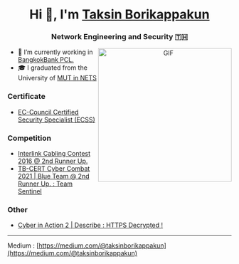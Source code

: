 <h1 align="center"> Hi 👋, I'm <a href="https://github.com/TaksinBo" target="blank"> Taksin Borikappakun</a></h1>
<h3 align="center">Network Engineering and Security 🇹🇭</h3>


<a target="_blank" align="center">
  <img align="right" top="500" height="300" width="300" alt="GIF" src="https://media.giphy.com/media/UuTIijN6ih5kzV9nNI/giphy.gif">
</a>

- 🥱 I’m currently working in <a href="https://www.bangkokbank.com/" target="blank">BangkokBank PCL.</a>
- 🎓 I graduated from the University of <a href="http://www.it.mut.ac.th/" target="blank">MUT in NETS</a>

### Certificate

- <a href="https://aspen.eccouncil.org/VerifyBadge?type=certification&a=BM61hlkI3mVffx36jda5wlfV0OK/3vk10SP0KKByn7g=" target="blank">EC-Council Certified Security Specialist (ECSS)</a>

### Competition
- <a href="http://www.thailandindustry.com/indust_newweb/news_preview.php?cid=22325" target="blank">Interlink Cabling Contest 2016 @ 2nd Runner Up.</a>
- <a href="https://www.facebook.com/TBCERT.Official/posts/pfbid027XCPMDbiZMGP4vFJJhNXasXrhRKMAV1cYi63uYkvw2VRUqwTAMLX3cMQsf2rw7Wzl" target="blank">TB-CERT Cyber Combat 2021 | Blue Team @ 2nd Runner Up. : Team Sentinel</a>

### Other
- <a href="https://web.facebook.com/media/set/?set=a.1283868098478793&type=3&_rdc=1&_rdr" target="blank">Cyber in Action 2  | Describe : HTTPS Decrypted ! </a>

---

Medium : [https://medium.com/@taksinborikappakun](https://medium.com/@taksinborikappakun)
